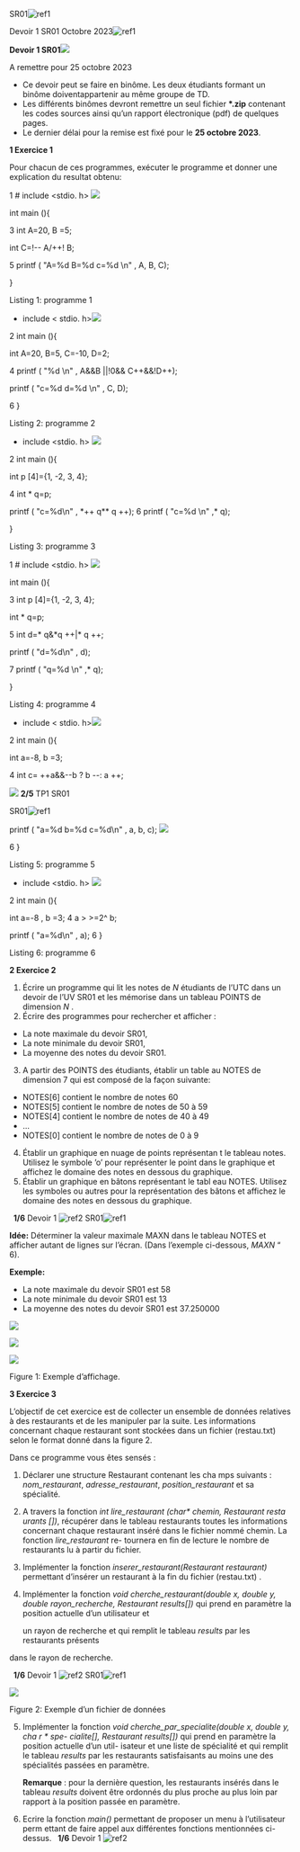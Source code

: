 ﻿SR01![ref1]

Devoir 1 SR01 Octobre 2023![ref1]

**Devoir 1 SR01![](Aspose.Words.8f799285-3dbb-4658-81e6-a7fff38f0cf2.002.png)**

A remettre pour   25 octobre 2023

- Ce devoir peut se faire en binôme. Les deux étudiants formant un binôme doiventappartenir au même groupe de TD.
- Les différents binômes devront remettre un seul fichier **\*.zip** contenant les codes sources ainsi qu’un rapport électronique (pdf) de quelques pages.
- Le dernier délai pour la remise est fixé pour le **25 octobre 2023**. 

**1  Exercice 1** 

Pour chacun de ces programmes, exécuter le programme et donner une explication du resultat obtenu:

1 # include  <stdio. h> ![](Aspose.Words.8f799285-3dbb-4658-81e6-a7fff38f0cf2.003.png)

int  main (){ 

3  int  A=20,   B =5; 

int  C=!--  A/++! B; 

5  printf  ( "A=%d  B=%d  c=%d  \n" ,  A, B, C); 

}

Listing 1:  programme 1 

- include  < stdio. h>![](Aspose.Words.8f799285-3dbb-4658-81e6-a7fff38f0cf2.004.png)

2  int  main (){ 

int  A=20,   B=5,   C=-10,  D=2; 

4  printf  ( "%d  \n" ,  A&&B ||!0&&  C++&&!D++);  

printf  ( "c=%d  d=%d  \n" ,  C,  D); 

6 }

Listing 2:  programme 2 

- include  <stdio. h> ![](Aspose.Words.8f799285-3dbb-4658-81e6-a7fff38f0cf2.005.png)

2  int  main (){ 

int  p [4]={1, -2, 3, 4}; 

4  int  \* q=p; 

printf  ( "c=%d\n" ,  \*++  q\*\* q ++);  6  printf  ( "c=%d  \n"  ,\* q); 

}

Listing 3:  programme 3 

1 # include  <stdio. h> ![](Aspose.Words.8f799285-3dbb-4658-81e6-a7fff38f0cf2.006.png)

int  main (){ 

3  int  p [4]={1, -2, 3, 4}; 

int  \* q=p; 

5  int  d=\* q&\*q ++|\* q ++; 

printf  ( "d=%d\n" ,  d); 

7  printf  ( "q=%d  \n"  ,\* q); 

}

Listing 4:  programme 4 

- include  < stdio. h>![](Aspose.Words.8f799285-3dbb-4658-81e6-a7fff38f0cf2.007.png)

2  int  main (){ 

int  a=-8,   b =3; 

4  int  c=  ++a&&--b  ?  b --:  a ++; 

![](Aspose.Words.8f799285-3dbb-4658-81e6-a7fff38f0cf2.008.jpeg) **2/5**  TP1 SR01


SR01![ref1]

printf  ( "a=%d  b=%d  c=%d\n" , a, b, c); ![](Aspose.Words.8f799285-3dbb-4658-81e6-a7fff38f0cf2.009.png)

6 }

Listing 5:  programme 5 

- include  <stdio. h> ![](Aspose.Words.8f799285-3dbb-4658-81e6-a7fff38f0cf2.010.png)

2  int  main (){ 

int    a=-8  ,  b  =3; 4  a     >    >=2^ b; 

printf  ( "a=%d\n" , a); 6 }

Listing 6:  programme 6 

**2  Exercice 2** 

1. Écrire un programme qui lit les notes de  *N* étudiants de l’UTC dans un devoir de l’UV SR01 et les mémorise dans un tableau POINTS de dimension *N* . 
1. Écrire des programmes pour rechercher et afficher :
- La note maximale du devoir SR01,
- La note minimale du devoir SR01,
- La moyenne des notes du devoir SR01.
3. A partir des POINTS des étudiants, établir un table au NOTES de dimension 7 qui est composé de la façon suivante:
- NOTES[6] contient le nombre de notes 60 
- NOTES[5] contient le nombre de notes de 50 à 59 
- NOTES[4] contient le nombre de notes de 40 à 49 
- ...
- NOTES[0] contient le nombre de notes de 0 à 9 
4. Établir un graphique en nuage de points représentan t le tableau notes. Utilisez le symbole ’o’ pour représenter le point dans le graphique et affichez le domaine des notes en dessous du graphique.
4. Établir un graphique en bâtons représentant le tabl eau NOTES. Utilisez les symboles ou autres pour la représentation des bâtons et affichez le domaine des notes en dessous du graphique.

` `**1/6**  Devoir 1 ![ref2]
SR01![ref1]

**Idée:**  Déterminer la valeur maximale MAXN dans le tableau  NOTES et afficher autant de lignes sur l’écran. (Dans l’exemple ci-dessous, *MAXN* “ 6).

**Exemple:**

- La note maximale du devoir SR01 est 58
- La note minimale du devoir SR01 est 13
- La moyenne des notes du devoir SR01 est 37.250000 

![](Aspose.Words.8f799285-3dbb-4658-81e6-a7fff38f0cf2.012.jpeg)

![](Aspose.Words.8f799285-3dbb-4658-81e6-a7fff38f0cf2.013.jpeg)

![](Aspose.Words.8f799285-3dbb-4658-81e6-a7fff38f0cf2.014.jpeg)

Figure 1:  Exemple d’affichage. 

**3  Exercice 3** 

L’objectif de cet exercice est de collecter un ensemble de données relatives à des restaurants et  de  les  manipuler  par  la  suite.  Les  informations  concernant  chaque  restaurant  sont stockées dans un fichier (restau.txt) selon le format donné dans la figure 2.

Dans ce programme vous êtes sensés : 

1. Déclarer une structure Restaurant contenant les cha mps suivants : *nom\_restaurant*, *adresse\_restaurant*, *position\_restaurant*  et sa spécialité.
1. A travers la fonction  *int lire\_restaurant (char\* chemin, Restaurant resta urants [])*, récupérer  dans  le  tableau  restaurants  toutes  les  informations  concernant  chaque restaurant inséré dans le fichier nommé chemin. La  fonction  *lire\_restaurant*  re- tournera en fin de lecture le nombre de restaurants lu à partir du fichier.
1. Implémenter la fonction *inserer\_restaurant(Restaurant restaurant)*  permettant d’insérer un restaurant à la fin du fichier (restau.txt) .
1. Implémenter la fonction *void cherche\_restaurant(double x, double y, double rayon\_recherche, Restaurant results[])*  qui prend en paramètre la position actuelle d’un utilisateur et 

   un rayon de recherche et qui remplit le tableau  *results* par les restaurants présents 

dans le rayon de recherche.

` `**1/6**  Devoir 1 ![ref2]
SR01![ref1]

![](Aspose.Words.8f799285-3dbb-4658-81e6-a7fff38f0cf2.015.jpeg)

Figure 2:  Exemple d’un fichier de données 

5. Implémenter la fonction *void cherche\_par\_specialite(double x, double y, cha r \* spe- cialite[], Restaurant results[])* qui prend en paramètre la position actuelle d’un util- isateur et une liste de spécialité et qui remplit le tableau *results* par les restaurants satisfaisants au moins une des spécialités passées en paramètre.

   **Remarque** : pour la dernière question, les restaurants insérés dans le tableau *results* doivent être ordonnés du plus proche au plus loin par rapport à la position passée en paramètre.

6. Ecrire la fonction  *main()* permettant de proposer un menu à l’utilisateur perm ettant de faire appel aux différentes fonctions mentionnées ci-dessus.
` `**1/6**  Devoir 1 ![ref2]

[ref1]: Aspose.Words.8f799285-3dbb-4658-81e6-a7fff38f0cf2.001.png
[ref2]: Aspose.Words.8f799285-3dbb-4658-81e6-a7fff38f0cf2.011.jpeg
